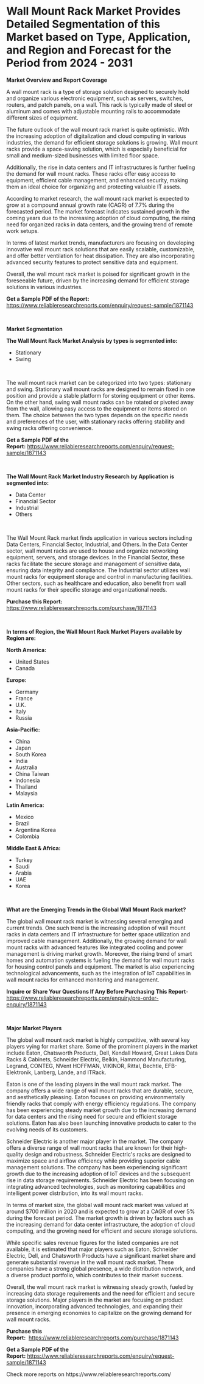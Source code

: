 <p><h1>Wall Mount Rack Market Provides Detailed Segmentation of this Market based on Type, Application, and Region and Forecast for the Period from 2024 - 2031</h1></p><p><strong>Market Overview and Report Coverage</strong></p>
<p><p>A wall mount rack is a type of storage solution designed to securely hold and organize various electronic equipment, such as servers, switches, routers, and patch panels, on a wall. This rack is typically made of steel or aluminum and comes with adjustable mounting rails to accommodate different sizes of equipment.</p><p>The future outlook of the wall mount rack market is quite optimistic. With the increasing adoption of digitalization and cloud computing in various industries, the demand for efficient storage solutions is growing. Wall mount racks provide a space-saving solution, which is especially beneficial for small and medium-sized businesses with limited floor space.</p><p>Additionally, the rise in data centers and IT infrastructures is further fueling the demand for wall mount racks. These racks offer easy access to equipment, efficient cable management, and enhanced security, making them an ideal choice for organizing and protecting valuable IT assets.</p><p>According to market research, the wall mount rack market is expected to grow at a compound annual growth rate (CAGR) of 7.7% during the forecasted period. The market forecast indicates sustained growth in the coming years due to the increasing adoption of cloud computing, the rising need for organized racks in data centers, and the growing trend of remote work setups.</p><p>In terms of latest market trends, manufacturers are focusing on developing innovative wall mount rack solutions that are easily scalable, customizable, and offer better ventilation for heat dissipation. They are also incorporating advanced security features to protect sensitive data and equipment.</p><p>Overall, the wall mount rack market is poised for significant growth in the foreseeable future, driven by the increasing demand for efficient storage solutions in various industries.</p></p>
<p><strong>Get a Sample PDF of the Report:</strong> <a href="https://www.reliableresearchreports.com/enquiry/request-sample/1871143">https://www.reliableresearchreports.com/enquiry/request-sample/1871143</a></p>
<p>&nbsp;</p>
<p><strong>Market Segmentation</strong></p>
<p><strong>The Wall Mount Rack Market Analysis by types is segmented into:</strong></p>
<p><ul><li>Stationary</li><li>Swing</li></ul></p>
<p>&nbsp;</p>
<p><p>The wall mount rack market can be categorized into two types: stationary and swing. Stationary wall mount racks are designed to remain fixed in one position and provide a stable platform for storing equipment or other items. On the other hand, swing wall mount racks can be rotated or pivoted away from the wall, allowing easy access to the equipment or items stored on them. The choice between the two types depends on the specific needs and preferences of the user, with stationary racks offering stability and swing racks offering convenience.</p></p>
<p><strong>Get a Sample PDF of the Report:</strong>&nbsp;<a href="https://www.reliableresearchreports.com/enquiry/request-sample/1871143">https://www.reliableresearchreports.com/enquiry/request-sample/1871143</a></p>
<p>&nbsp;</p>
<p><strong>The Wall Mount Rack Market Industry Research by Application is segmented into:</strong></p>
<p><ul><li>Data Center</li><li>Financial Sector</li><li>Industrial</li><li>Others</li></ul></p>
<p>&nbsp;</p>
<p><p>The Wall Mount Rack market finds application in various sectors including Data Centers, Financial Sector, Industrial, and Others. In the Data Center sector, wall mount racks are used to house and organize networking equipment, servers, and storage devices. In the Financial Sector, these racks facilitate the secure storage and management of sensitive data, ensuring data integrity and compliance. The Industrial sector utilizes wall mount racks for equipment storage and control in manufacturing facilities. Other sectors, such as healthcare and education, also benefit from wall mount racks for their specific storage and organizational needs.</p></p>
<p><strong>Purchase this Report:</strong>&nbsp; <a href="https://www.reliableresearchreports.com/purchase/1871143">https://www.reliableresearchreports.com/purchase/1871143</a></p>
<p>&nbsp;</p>
<p><strong>In terms of Region, the Wall Mount Rack Market Players available by Region are:</strong></p>
<p>
    <p> <strong> North America: </strong>
        <ul>
            <li>United States</li>
            <li>Canada</li>
        </ul>
        </p> 
    <p> <strong> Europe: </strong>
        <ul>
            <li>Germany</li>
            <li>France</li>
            <li>U.K.</li>
            <li>Italy</li>
            <li>Russia</li>
        </ul>
        </p> 
    <p> <strong> Asia-Pacific: </strong>
        <ul>
            <li>China</li>
            <li>Japan</li>
            <li>South Korea</li>
            <li>India</li>
            <li>Australia</li>
            <li>China Taiwan</li>
            <li>Indonesia</li>
            <li>Thailand</li>
            <li>Malaysia</li>
        </ul>
        </p> 
    <p> <strong> Latin America: </strong>
        <ul>
            <li>Mexico</li>
            <li>Brazil</li>
            <li>Argentina Korea</li>
            <li>Colombia</li>
        </ul>
        </p> 
    <p> <strong> Middle East & Africa: </strong>
        <ul>
            <li>Turkey</li>
            <li>Saudi</li>
            <li>Arabia</li>
            <li>UAE</li>
            <li>Korea</li>
        </ul>
    </p>
    </p>
<p>&nbsp;</p>
<p><strong>What are the Emerging Trends in the Global Wall Mount Rack market?</strong></p>
<p><p>The global wall mount rack market is witnessing several emerging and current trends. One such trend is the increasing adoption of wall mount racks in data centers and IT infrastructure for better space utilization and improved cable management. Additionally, the growing demand for wall mount racks with advanced features like integrated cooling and power management is driving market growth. Moreover, the rising trend of smart homes and automation systems is fueling the demand for wall mount racks for housing control panels and equipment. The market is also experiencing technological advancements, such as the integration of IoT capabilities in wall mount racks for enhanced monitoring and management.</p></p>
<p><strong>Inquire or Share Your Questions If Any Before Purchasing This Report</strong>- <a href="https://www.reliableresearchreports.com/enquiry/pre-order-enquiry/1871143">https://www.reliableresearchreports.com/enquiry/pre-order-enquiry/1871143</a></p>
<p>&nbsp;</p>
<p><strong>Major Market Players</strong></p>
<p><p>The global wall mount rack market is highly competitive, with several key players vying for market share. Some of the prominent players in the market include Eaton, Chatsworth Products, Dell, Kendall Howard, Great Lakes Data Racks & Cabinets, Schneider Electric, Belkin, Hammond Manufacturing, Legrand, CONTEG, NVent HOFFMAN, VIKINOR, Rittal, Bechtle, EFB-Elektronik, Lanberg, Lande, and ITRack.</p><p>Eaton is one of the leading players in the wall mount rack market. The company offers a wide range of wall mount racks that are durable, secure, and aesthetically pleasing. Eaton focuses on providing environmentally friendly racks that comply with energy efficiency regulations. The company has been experiencing steady market growth due to the increasing demand for data centers and the rising need for secure and efficient storage solutions. Eaton has also been launching innovative products to cater to the evolving needs of its customers.</p><p>Schneider Electric is another major player in the market. The company offers a diverse range of wall mount racks that are known for their high-quality design and robustness. Schneider Electric's racks are designed to maximize space and airflow efficiency while providing superior cable management solutions. The company has been experiencing significant growth due to the increasing adoption of IoT devices and the subsequent rise in data storage requirements. Schneider Electric has been focusing on integrating advanced technologies, such as monitoring capabilities and intelligent power distribution, into its wall mount racks.</p><p>In terms of market size, the global wall mount rack market was valued at around $700 million in 2020 and is expected to grow at a CAGR of over 5% during the forecast period. The market growth is driven by factors such as the increasing demand for data center infrastructure, the adoption of cloud computing, and the growing need for efficient and secure storage solutions.</p><p>While specific sales revenue figures for the listed companies are not available, it is estimated that major players such as Eaton, Schneider Electric, Dell, and Chatsworth Products have a significant market share and generate substantial revenue in the wall mount rack market. These companies have a strong global presence, a wide distribution network, and a diverse product portfolio, which contributes to their market success.</p><p>Overall, the wall mount rack market is witnessing steady growth, fueled by increasing data storage requirements and the need for efficient and secure storage solutions. Major players in the market are focusing on product innovation, incorporating advanced technologies, and expanding their presence in emerging economies to capitalize on the growing demand for wall mount racks.</p></p>
<p><strong>Purchase this Report:</strong>&nbsp;&nbsp;<a href="https://www.reliableresearchreports.com/purchase/1871143">https://www.reliableresearchreports.com/purchase/1871143</a></p>
<p></p>
<p><strong>Get a Sample PDF of the Report:</strong>&nbsp;<a href="https://www.reliableresearchreports.com/enquiry/request-sample/1871143">https://www.reliableresearchreports.com/enquiry/request-sample/1871143</a></p>
<p>Check more reports on https://www.reliableresearchreports.com/</p>